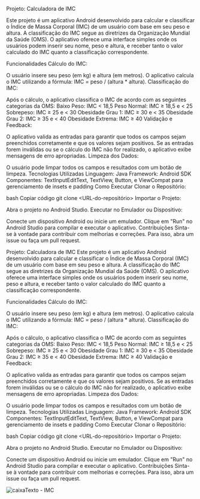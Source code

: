 Projeto: Calculadora de IMC

Este projeto é um aplicativo Android desenvolvido para calcular e classificar o Índice de Massa Corporal (IMC) de um usuário com base em seu peso e altura. A classificação do IMC segue as diretrizes da Organização Mundial da Saúde (OMS). O aplicativo oferece uma interface simples onde os usuários podem inserir seu nome, peso e altura, e receber tanto o valor calculado do IMC quanto a classificação correspondente.

Funcionalidades
Cálculo do IMC:

O usuário insere seu peso (em kg) e altura (em metros).
O aplicativo calcula o IMC utilizando a fórmula: IMC = peso / (altura * altura).
Classificação do IMC:

Após o cálculo, o aplicativo classifica o IMC de acordo com as seguintes categorias da OMS:
Baixo Peso: IMC < 18,5
Peso Normal: IMC ≥ 18,5 e < 25
Sobrepeso: IMC ≥ 25 e < 30
Obesidade Grau 1: IMC ≥ 30 e < 35
Obesidade Grau 2: IMC ≥ 35 e < 40
Obesidade Extrema: IMC ≥ 40
Validação e Feedback:

O aplicativo valida as entradas para garantir que todos os campos sejam preenchidos corretamente e que os valores sejam positivos.
Se as entradas forem inválidas ou se o cálculo do IMC não for realizado, o aplicativo exibe mensagens de erro apropriadas.
Limpeza dos Dados:

O usuário pode limpar todos os campos e resultados com um botão de limpeza.
Tecnologias Utilizadas
Linguagem: Java
Framework: Android SDK
Componentes: TextInputEditText, TextView, Button, e ViewCompat para gerenciamento de insets e padding
Como Executar
Clonar o Repositório:

bash
Copiar código
git clone <URL-do-repositório>
Importar o Projeto:

Abra o projeto no Android Studio.
Executar no Emulador ou Dispositivo:

Conecte um dispositivo Android ou inicie um emulador.
Clique em "Run" no Android Studio para compilar e executar o aplicativo.
Contribuições
Sinta-se à vontade para contribuir com melhorias e correções. Para isso, abra um issue ou faça um pull request.

Projeto: Calculadora de IMC
Este projeto é um aplicativo Android desenvolvido para calcular e classificar o Índice de Massa Corporal (IMC) de um usuário com base em seu peso e altura. A classificação do IMC segue as diretrizes da Organização Mundial da Saúde (OMS). O aplicativo oferece uma interface simples onde os usuários podem inserir seu nome, peso e altura, e receber tanto o valor calculado do IMC quanto a classificação correspondente.

Funcionalidades
Cálculo do IMC:

O usuário insere seu peso (em kg) e altura (em metros).
O aplicativo calcula o IMC utilizando a fórmula: IMC = peso / (altura * altura).
Classificação do IMC:

Após o cálculo, o aplicativo classifica o IMC de acordo com as seguintes categorias da OMS:
Baixo Peso: IMC < 18,5
Peso Normal: IMC ≥ 18,5 e < 25
Sobrepeso: IMC ≥ 25 e < 30
Obesidade Grau 1: IMC ≥ 30 e < 35
Obesidade Grau 2: IMC ≥ 35 e < 40
Obesidade Extrema: IMC ≥ 40
Validação e Feedback:

O aplicativo valida as entradas para garantir que todos os campos sejam preenchidos corretamente e que os valores sejam positivos.
Se as entradas forem inválidas ou se o cálculo do IMC não for realizado, o aplicativo exibe mensagens de erro apropriadas.
Limpeza dos Dados:

O usuário pode limpar todos os campos e resultados com um botão de limpeza.
Tecnologias Utilizadas
Linguagem: Java
Framework: Android SDK
Componentes: TextInputEditText, TextView, Button, e ViewCompat para gerenciamento de insets e padding
Como Executar
Clonar o Repositório:

bash
Copiar código
git clone <URL-do-repositório>
Importar o Projeto:

Abra o projeto no Android Studio.
Executar no Emulador ou Dispositivo:

Conecte um dispositivo Android ou inicie um emulador.
Clique em "Run" no Android Studio para compilar e executar o aplicativo.
Contribuições
Sinta-se à vontade para contribuir com melhorias e correções. Para isso, abra um issue ou faça um pull request.

![caixaTexto - IMC](https://github.com/user-attachments/assets/1c810d55-02c2-4958-a5a6-3d18e27c7fcf)


